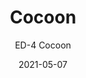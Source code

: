 ---
image_primary: "img/ED+Cocoon+Art.jpg"
image_secondary: "img/ED+Cocoon+Interior.jpg"
subtitle: "ED-4  Cocoon"
tags: 
  - "Wall Coverings"
title: "Cocoon"
href: "http://www.areaenvironments.com/order/ed-4-cocoon"
designer: "Emily Donovan"
category: "Wall Coverings"
manufacturer: "Area Environments"
slug: "/manufacturers/area-environments/wall-coverings/emily-donovan-cocoon"
date: "2021-05-07"
---